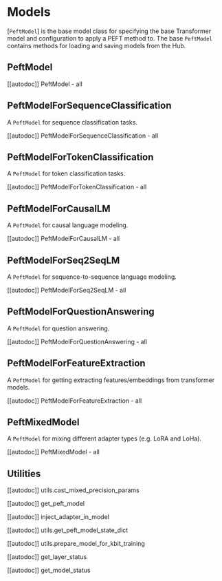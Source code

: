 <!--⚠️ Note that this file is in Markdown but contain specific syntax for our doc-builder (similar to MDX) that may not be
rendered properly in your Markdown viewer.
-->

# Models

[`PeftModel`] is the base model class for specifying the base Transformer model and configuration to apply a PEFT method to. The base `PeftModel` contains methods for loading and saving models from the Hub.

## PeftModel

[[autodoc]] PeftModel
    - all

## PeftModelForSequenceClassification

A `PeftModel` for sequence classification tasks.

[[autodoc]] PeftModelForSequenceClassification
    - all

## PeftModelForTokenClassification

A `PeftModel` for token classification tasks.

[[autodoc]] PeftModelForTokenClassification
    - all

## PeftModelForCausalLM

A `PeftModel` for causal language modeling.

[[autodoc]] PeftModelForCausalLM
    - all

## PeftModelForSeq2SeqLM

A `PeftModel` for sequence-to-sequence language modeling.

[[autodoc]] PeftModelForSeq2SeqLM
    - all

## PeftModelForQuestionAnswering

A `PeftModel` for question answering.

[[autodoc]] PeftModelForQuestionAnswering
    - all

## PeftModelForFeatureExtraction

A `PeftModel` for getting extracting features/embeddings from transformer models.

[[autodoc]] PeftModelForFeatureExtraction
    - all

## PeftMixedModel

A `PeftModel` for mixing different adapter types (e.g. LoRA and LoHa).

[[autodoc]] PeftMixedModel
    - all

## Utilities

[[autodoc]] utils.cast_mixed_precision_params

[[autodoc]] get_peft_model

[[autodoc]] inject_adapter_in_model

[[autodoc]] utils.get_peft_model_state_dict

[[autodoc]] utils.prepare_model_for_kbit_training

[[autodoc]] get_layer_status

[[autodoc]] get_model_status
